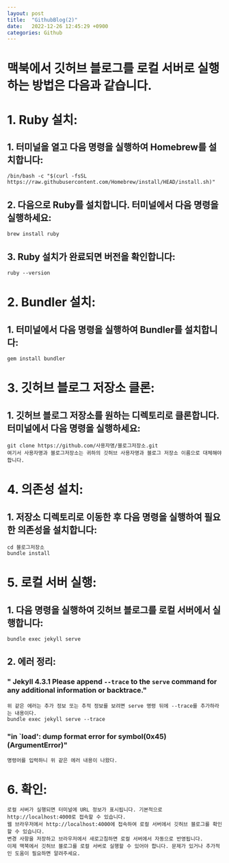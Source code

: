 ```yaml
---
layout: post
title:  "GithubBlog(2)"
date:   2022-12-26 12:45:29 +0900
categories: Github
---
```




맥북에서 깃허브 블로그를 로컬 서버로 실행하는 방법은 다음과 같습니다.
==========


# 1. Ruby 설치:
## 1. 터미널을 열고 다음 명령을 실행하여 Homebrew를 설치합니다:
    /bin/bash -c "$(curl -fsSL https://raw.githubusercontent.com/Homebrew/install/HEAD/install.sh)"

## 2. 다음으로 Ruby를 설치합니다. 터미널에서 다음 명령을 실행하세요:
    brew install ruby

## 3. Ruby 설치가 완료되면 버전을 확인합니다:
    ruby --version


# 2. Bundler 설치:
## 1. 터미널에서 다음 명령을 실행하여 Bundler를 설치합니다:
    gem install bundler


# 3. 깃허브 블로그 저장소 클론:
## 1. 깃허브 블로그 저장소를 원하는 디렉토리로 클론합니다. 터미널에서 다음 명령을 실행하세요:
    git clone https://github.com/사용자명/블로그저장소.git
    여기서 사용자명과 블로그저장소는 귀하의 깃허브 사용자명과 블로그 저장소 이름으로 대체해야 합니다.


# 4. 의존성 설치:
## 1. 저장소 디렉토리로 이동한 후 다음 명령을 실행하여 필요한 의존성을 설치합니다:
    cd 블로그저장소
    bundle install


# 5. 로컬 서버 실행:
## 1. 다음 명령을 실행하여 깃허브 블로그를 로컬 서버에서 실행합니다:
    bundle exec jekyll serve

## 2. 에러 정리:
### " Jekyll 4.3.1   Please append `--trace` to the `serve` command for any additional information or backtrace."
    위 같은 에러는 추가 정보 또는 추적 정보를 보려면 serve 명령 뒤에 --trace를 추가하라는 내용이다.
    bundle exec jekyll serve --trace

### "in `load': dump format error for symbol(0x45) (ArgumentError)"
    명령어를 입력하니 위 같은 에러 내용이 나왔다. 

# 6. 확인:
    로컬 서버가 실행되면 터미널에 URL 정보가 표시됩니다. 기본적으로 http://localhost:4000로 접속할 수 있습니다.
    웹 브라우저에서 http://localhost:4000에 접속하여 로컬 서버에서 깃허브 블로그를 확인할 수 있습니다.
    변경 사항을 저장하고 브라우저에서 새로고침하면 로컬 서버에서 자동으로 반영됩니다.
    이제 맥북에서 깃허브 블로그를 로컬 서버로 실행할 수 있어야 합니다. 문제가 있거나 추가적인 도움이 필요하면 알려주세요.





